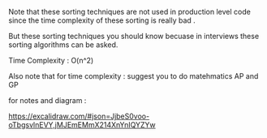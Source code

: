 
Note that these sorting techniques are not used in production level code
since the time complexity of these sorting is really bad .

But these sorting techniques you should know becuase in interviews these sorting algorithms can be asked. 

Time Complexity : O(n^2)


Also note that for time complexity :
suggest you to do matehmatics 
AP and GP 


for notes and diagram : 

https://excalidraw.com/#json=JjbeS0voo-oTbgsvlnEVY,jMJEmEMmX214XnYnIQYZYw